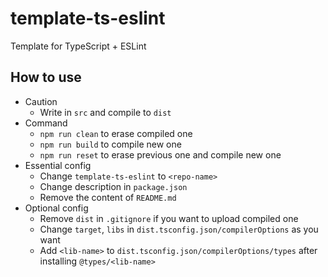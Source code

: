 # template-ts-eslint
Template for TypeScript + ESLint

## How to use
- Caution
    - Write in `src` and compile to `dist`
- Command
    - `npm run clean` to erase compiled one
    - `npm run build` to compile new one
    - `npm run reset` to erase previous one and compile new one
- Essential config
    - Change `template-ts-eslint` to `<repo-name>`
    - Change description in `package.json`
    - Remove the content of `README.md`
- Optional config
    - Remove `dist` in `.gitignore` if you want to upload compiled one
    - Change `target`, `libs` in `dist.tsconfig.json/compilerOptions` as you want
    - Add `<lib-name>` to `dist.tsconfig.json/compilerOptions/types` after installing `@types/<lib-name>`